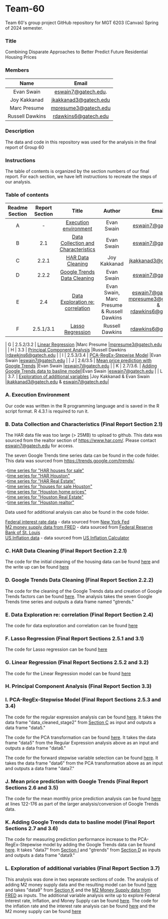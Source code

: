 # Team-60
 Team 60's group project GitHub repository for MGT 6203 (Canvas) Spring of 2024 semester.

### Title
Combining Disparate Approaches to Better Predict Future Residential Housing Prices

### Members
|Name            |Email                |
|:--------------:|:-------------------:|
|Evan Swain      |eswain7@gatech.edu.  |
|Joy Kakkanad    |jkakkanad3@gatech.edu|
|Marc Presume    |mpresume3@gatech.edu |
|Russell Dawkins |rdawkins6@gatech.edu |

### Description
The data and code in this repository was used for the analysis in the final report of Group 60

### Instructions
The table of contents is organized by the section numbers of our final report. For each section, we have left instructions to recreate the steps of our analysis.

### Table of contents
|  Readme Section | Report Section  | Title                                     |Author                      |Email                                     |
|:---------------:|:---------------:|:-----------------------------------------:|:--------------------------:|:----------------------------------------:|
|        A        |        -        | [Execution environment](https://github.gatech.edu/MGT-6203-Spring-2024-Canvas/Team-60/edit/main/README.md#a-execution-environment)                     |Evan Swain                  |eswain7@gatech.edu                        |
|        B        |       2.1       | [Data Collection and Characteristics](https://github.gatech.edu/MGT-6203-Spring-2024-Canvas/Team-60/edit/main/README.md#b-data-collection-and-characteristics-final-report-section-21)       |Evan Swain                  |eswain7@gatech.edu                        |
|        C        |      2.2.1      | [HAR Data Cleaning](https://github.gatech.edu/MGT-6203-Spring-2024-Canvas/Team-60/edit/main/README.md#c-har-data-cleaning-final-report-section-221)                         |Joy Kakkanad                |jkakkanad3@gatech.edu                     |
|        D        |      2.2.2      | [Google Trends Data Cleaning](https://github.gatech.edu/MGT-6203-Spring-2024-Canvas/Team-60/edit/main/README.md#d-google-trends-data-cleaning-final-report-section-222)               |Evan Swain                  |eswain7@gatech.edu                        |
|        E        |       2.4       | [Data Exploration re: correlation](https://github.gatech.edu/MGT-6203-Spring-2024-Canvas/Team-60/edit/main/README.md#e-data-exploration-re-correlation-final-report-section-24)          |Evan Swain, Marc Presume & Russell Dawkins|eswain7@gatech.edu, mpresume3@gatech.edu & rdawkins6@gatech.edu|
|        F        |    2.5.1/3.1    | [Lasso Regression](https://github.gatech.edu/MGT-6203-Spring-2024-Canvas/Team-60/edit/main/README.md#f-lasso-regression-final-report-sections-251-and-31)                          |Russell Dawkins             |rdawkins6@gatech.edu                      

|        G        |    2.5.2/3.2    | [Linear Regression](https://github.gatech.edu/MGT-6203-Spring-2024-Canvas/Team-60/edit/main/README.md#g-linear-regression-final-report-sections-252-and-32)                         |Marc Presume                |mpresume3@gatech.edu                      |
|        H        |       3.3       | [Principal Component Analysis](https://github.gatech.edu/MGT-6203-Spring-2024-Canvas/Team-60/edit/main/README.md#h-principal-component-analysis-final-report-section-33)              |Russell Dawkins             |rdawkins6@gatech.edu                      |
|        I        |    2.5.3/3.4    | [PCA-RegEx-Stepwise Model](https://github.gatech.edu/MGT-6203-Spring-2024-Canvas/Team-60/edit/main/README.md#i-pca-regex-stepwise-model-final-report-sections-253-and-34)                  |Evan Swain                  |eswain7@gatech.edu                        |
|        J        |     2.6/3.5     | [Mean price prediction with Google Trends](https://github.gatech.edu/MGT-6203-Spring-2024-Canvas/Team-60/edit/main/README.md#j-mean-price-prediction-with-google-trends-final-report-sections-26-and-35)  |Evan Swain                  |eswain7@gatech.edu                        |
|        K        |     2.7/3.6.    | [Adding Google Trends data to basline model](https://github.gatech.edu/MGT-6203-Spring-2024-Canvas/Team-60/edit/main/README.md#k-adding-google-trends-data-to-basline-model-final-report-sections-27-and-36)|Evan Swain                  |eswain7@gatech.edu                        |
|        L        |       3.7.      | [Exploration of additional variables](https://github.gatech.edu/MGT-6203-Spring-2024-Canvas/Team-60/edit/main/README.md#l-exploration-of-additional-variables-final-report-section-37)       |Joy Kakkanad & Evan Swain   |jkakkanad3@gatech.edu & eswain7@gatech.edu|

### A. Execution Environment
Our code was written in the R programming language and is saved in the R script format. R 4.3.1 is required to run it. 

### B. Data Collection and Characteristics (Final Report Section 2.1)
The HAR data file was too large (> 25MB) to upload to github. This data was sourced from the realtor section of https://www.har.com/. Please contact eswain7@gatech.edu for access.  
  
The seven Google Trends time series data can be found in the code folder. This data was sourced from https://trends.google.com/trends/.  

-[time series for "HAR houses for sale"](https://github.gatech.edu/MGT-6203-Spring-2024-Canvas/Team-60/blob/4af1f9791ea4eafa03f35a5bf707eb1fe0726199/Data/2004-2024_US_har%20houses%20for%20sale.csv)  
-[time series for "HAR Houston"](https://github.gatech.edu/MGT-6203-Spring-2024-Canvas/Team-60/blob/4af1f9791ea4eafa03f35a5bf707eb1fe0726199/Data/2004-2024_US_har%20houston.csv)  
-[time series for "HAR Real Estate"](https://github.gatech.edu/MGT-6203-Spring-2024-Canvas/Team-60/blob/4af1f9791ea4eafa03f35a5bf707eb1fe0726199/Data/2004-2024_US_har%20real%20estate.csv)  
-[time series for "houses for sale Houston"](https://github.gatech.edu/MGT-6203-Spring-2024-Canvas/Team-60/blob/4af1f9791ea4eafa03f35a5bf707eb1fe0726199/Data/2004-2024_US_houses%20for%20sale%20houston.csv)  
-[time series for "Houston home prices"](https://github.gatech.edu/MGT-6203-Spring-2024-Canvas/Team-60/blob/4af1f9791ea4eafa03f35a5bf707eb1fe0726199/Data/2004-2024_US_houston%20home%20prices.csv)  
-[time series for "Houston Real Estate"](https://github.gatech.edu/MGT-6203-Spring-2024-Canvas/Team-60/blob/4af1f9791ea4eafa03f35a5bf707eb1fe0726199/Data/2004-2024_US_houston%20real%20estate.csv)  
-[time series for "Houston realtor"](https://github.gatech.edu/MGT-6203-Spring-2024-Canvas/Team-60/blob/4af1f9791ea4eafa03f35a5bf707eb1fe0726199/Data/2004-2024_US_houston%20realtor.csv)   
 
Data used for additional analysis can also be found in the code folder.

[Federal interest rate data](https://github.gatech.edu/MGT-6203-Spring-2024-Canvas/Team-60/blob/4af1f9791ea4eafa03f35a5bf707eb1fe0726199/Data/Federalinterestrate.csv) - data sourced from [New York Fed](https://www.newyorkfed.org/markets/reference-rates/effr#:~:text=The%20New%20York%20Fed%20publishes,by%20the%20New%20York%20Fed)  
[M2 money supply data from FRED](https://github.gatech.edu/MGT-6203-Spring-2024-Canvas/Team-60/blob/4af1f9791ea4eafa03f35a5bf707eb1fe0726199/Data/m2_supply_fred.csv) - data sourced from [Federal Reserve Bank of St. Louis](https://fred.stlouisfed.org/series/M2SL)  
[US Inflation data](https://github.gatech.edu/MGT-6203-Spring-2024-Canvas/Team-60/blob/4af1f9791ea4eafa03f35a5bf707eb1fe0726199/Data/usainflation.csv) - data sourced from [US Inflation Calculator](https://www.usinflationcalculator.com/inflation/current-inflation-rates) 

### C. HAR Data Cleaning (Final Report Section 2.2.1)
The code for the initial cleaning of the housing data can be found [here](https://github.gatech.edu/MGT-6203-Spring-2024-Canvas/Team-60/blob/main/Code/Data_Cleaning_housing_data_ver2.R) and the write up can be found [here](https://github.gatech.edu/MGT-6203-Spring-2024-Canvas/Team-60/blob/main/Data/Joy%20Write%20up%20Data%20cleaning.docx)

### D. Google Trends Data Cleaning (Final Report Section 2.2.2)
The code for the cleaning of the Google Trends data and creation of Google Trends factors can be found [here](https://github.gatech.edu/MGT-6203-Spring-2024-Canvas/Team-60/blob/4af1f9791ea4eafa03f35a5bf707eb1fe0726199/Code/20240317_google_trends_analysis.R). The analysis takes the seven Google Trends time series and outputs a data frame named "gtrends." 

### E. Data Exploration re: correlation (Final Report Section 2.4)
The code for data exploration and correlation can be found [here](https://github.gatech.edu/MGT-6203-Spring-2024-Canvas/Team-60/blob/main/Code/Final%20Project_Marc.R)
### F. Lasso Regression (Final Report Sections 2.5.1 and 3.1) 
The code for Lasso regression can be found [here](https://github.gatech.edu/MGT-6203-Spring-2024-Canvas/Team-60/blob/main/Code/lasso_and_pca.R) 
### G. Linear Regression (Final Report Sections 2.5.2 and 3.2)        
The code for the Linear Regression model can be found [here](https://github.gatech.edu/MGT-6203-Spring-2024-Canvas/Team-60/blob/main/Code/Final%20Project_Marc.R)
### H. Principal Component Analysis (Final Report Section 3.3)

### I. PCA-RegEx-Stepwise Model (Final Report Sections 2.5.3 and 3.4)
The code for the regular expression analysis can be found [here](https://github.gatech.edu/MGT-6203-Spring-2024-Canvas/Team-60/blob/4af1f9791ea4eafa03f35a5bf707eb1fe0726199/Code/20240407_data_cleaning_git.R). It takes the data frame "data_cleaned_stage2" from [Section C](https://github.gatech.edu/MGT-6203-Spring-2024-Canvas/Team-60/edit/main/README.md#c-har-data-cleaning-final-report-section-221) as input and outputs a data frame "data5."

The code for the PCA transformation can be found [here](https://github.gatech.edu/MGT-6203-Spring-2024-Canvas/Team-60/blob/4af1f9791ea4eafa03f35a5bf707eb1fe0726199/Code/20240407_basic_pca_models_git.R). It takes the data frame "data5" from the Regular Expression analysis above as an input and outputs a data frame "data6."

The code for the forward stepwise variable selection can be found [here](https://github.gatech.edu/MGT-6203-Spring-2024-Canvas/Team-60/blob/4af1f9791ea4eafa03f35a5bf707eb1fe0726199/Code/20240409_variable_selection_git.R). It takes the data frame "data6" from the PCA transformation above as an input and outputs a data frame "data7."

### J. Mean price prediction with Google Trends (Final Report Sections 2.6 and 3.5)
The code for the mean monthly price prediction analysis can be found [here](https://github.gatech.edu/MGT-6203-Spring-2024-Canvas/Team-60/blob/4af1f9791ea4eafa03f35a5bf707eb1fe0726199/Code/20240317_google_trends_analysis.R) at lines 122-176 as part of the larger analysis/conversion of Google Trends data.

### K. Adding Google Trends data to basline model (Final Report Sections 2.7 and 3.6)
The code for measuring prediction performance increase to the PCA-RegEx-Stepewise model by adding the Google Trends data can be found [here](https://github.gatech.edu/MGT-6203-Spring-2024-Canvas/Team-60/blob/4af1f9791ea4eafa03f35a5bf707eb1fe0726199/Code/20240410_adding_gtdata_git.R). It takes "data7" from [Section I](https://github.gatech.edu/MGT-6203-Spring-2024-Canvas/Team-60/edit/main/README.md#i-pca-regex-stepwise-model-final-report-sections-253-and-34) and "gtrends" from [Section D](https://github.gatech.edu/MGT-6203-Spring-2024-Canvas/Team-60/edit/main/README.md#d-google-trends-data-cleaning-final-report-section-222) as inputs and outputs a data frame "data9."

### L. Exploration of additional variables (Final Report Section 3.7)
This analysis was done in two sepearate sections of code. The analysis of adding M2 money supply data and the resulting model can be found [here](https://github.gatech.edu/MGT-6203-Spring-2024-Canvas/Team-60/blob/4af1f9791ea4eafa03f35a5bf707eb1fe0726199/Code/20240410_adding_m2_git.R) and takes "data9" from [Section K](https://github.gatech.edu/MGT-6203-Spring-2024-Canvas/Team-60/edit/main/README.md#k-adding-google-trends-data-to-basline-model-final-report-sections-27-and-36) and the [M2 Money Supply data from FRED](https://github.gatech.edu/MGT-6203-Spring-2024-Canvas/Team-60/blob/4af1f9791ea4eafa03f35a5bf707eb1fe0726199/Data/m2_supply_fred.csv) as inputs.
The additional variable analysis write up to explore Federal Interest rate, Inflation, and Money Supply can be found [here](https://github.gatech.edu/MGT-6203-Spring-2024-Canvas/Team-60/blob/main/Other%20Resources/Additional%20analysis%20Joy.docx). The code for the inflation rate and the interest rate analysis can be found [here](https://github.gatech.edu/MGT-6203-Spring-2024-Canvas/Team-60/blob/main/Code/Basic_PCA_code_added_inflation_interest.R) and the M2 money supply can be found [here](https://github.gatech.edu/MGT-6203-Spring-2024-Canvas/Team-60/blob/main/Code/Basic_PCA_code_added_inflation_interest_M2.R)
